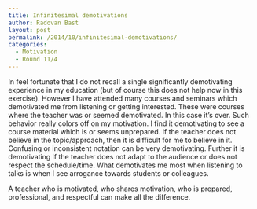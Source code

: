 ```yaml
---
title: Infinitesimal demotivations
author: Radovan Bast
layout: post
permalink: /2014/10/infinitesimal-demotivations/
categories:
  - Motivation
  - Round 11/4
---
```

In feel fortunate that I do not recall a single significantly demotivating experience in my education (but of course this does not help now in this exercise). However I have attended many courses and seminars which demotivated me from listening or getting interested. These were courses where the teacher was or seemed demotivated. In this case it&#8217;s over. Such behavior really colors off on my motivation. I find it demotivating to see a course material which is or seems unprepared. If the teacher does not believe in the topic/approach, then it is difficult for me to believe in it. Confusing or inconsistent notation can be very demotivating. Further it is demotivating if the teacher does not adapt to the audience or does not respect the schedule/time. What demotivates me most when listening to talks is when I see arrogance towards students or colleagues.

A teacher who is motivated, who shares motivation, who is prepared, professional, and respectful can make all the difference.
